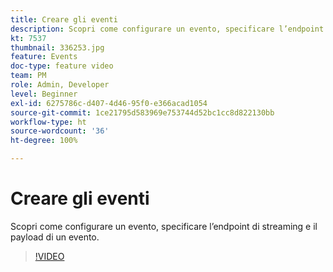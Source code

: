 ```yaml
---
title: Creare gli eventi
description: Scopri come configurare un evento, specificare l’endpoint di streaming e il payload di un evento.
kt: 7537
thumbnail: 336253.jpg
feature: Events
doc-type: feature video
team: PM
role: Admin, Developer
level: Beginner
exl-id: 6275786c-d407-4d46-95f0-e366acad1054
source-git-commit: 1ce21795d583969e753744d52bc1cc8d822130bb
workflow-type: ht
source-wordcount: '36'
ht-degree: 100%

---
```


# Creare gli eventi

Scopri come configurare un evento, specificare l’endpoint di streaming e il payload di un evento.

>[!VIDEO](https://video.tv.adobe.com/v/336253?quality=12)
